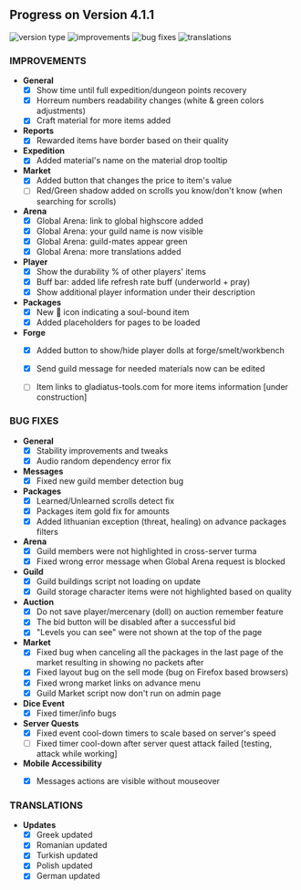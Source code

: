 ## Progress on Version 4.1.1

![version type](https://img.shields.io/badge/version-beta-yellow.svg?style=flat-square)
![improvements](https://img.shields.io/badge/improvements-19-green.svg?style=flat-square)
![bug fixes](https://img.shields.io/badge/bug%20fixes-21-red.svg?style=flat-square)
![translations](https://img.shields.io/badge/translations-5-blue.svg?style=flat-square)

### IMPROVEMENTS
- **General**
	- [x] Show time until full expedition/dungeon points recovery
	- [x] Horreum numbers readability changes (white & green colors adjustments)
	- [x] Craft material for more items added
- **Reports**
	- [x] Rewarded items have border based on their quality
- **Expedition**
	- [x] Added material's name on the material drop tooltip
- **Market**
	- [x] Added button that changes the price to item's value
	- [ ] Red/Green shadow added on scrolls you know/don't know (when searching for scrolls)
- **Arena**
	- [x] Global Arena: link to global highscore added
	- [x] Global Arena: your guild name is now visible
	- [x] Global Arena: guild-mates appear green
	- [x] Global Arena: more translations added
- **Player**
	- [x] Show the durability % of other players' items
	- [x] Buff bar: added life refresh rate buff (underworld + pray)
	- [x] Show additional player information under their description
- **Packages**
	- [x] New 🔗 icon indicating a soul-bound item
	- [x] Added placeholders for pages to be loaded
- **Forge**
	- [x] Added button to show/hide player dolls at forge/smelt/workbench
	- [x] Send guild message for needed materials now can be edited
	- [ ] Item links to gladiatus-tools.com for more items information [under construction]


### BUG FIXES
- **General**
	- [x] Stability improvements and tweaks
	- [x] Audio random dependency error fix
- **Messages**
	- [x] Fixed new guild member detection bug
- **Packages**
	- [x] Learned/Unlearned scrolls detect fix
	- [x] Packages item gold fix for amounts
	- [x] Added lithuanian exception (threat, healing) on advance packages filters
- **Arena**
	- [x] Guild members were not highlighted in cross-server turma
	- [x] Fixed wrong error message when Global Arena request is blocked
- **Guild**
	- [x] Guild buildings script not loading on update
	- [x] Guild storage character items were not highlighted based on quality
- **Auction**
	- [x] Do not save player/mercenary (doll) on auction remember feature
	- [x] The bid button will be disabled after a successful bid
	- [x] "Levels you can see" were not shown at the top of the page
- **Market**
	- [x] Fixed bug when canceling all the packages in the last page of the market resulting in showing no packets after
	- [x] Fixed layout bug on the sell mode (bug on Firefox based browsers)
	- [x] Fixed wrong market links on advance menu
	- [x] Guild Market script now don't run on admin page
- **Dice Event**
	- [x] Fixed timer/info bugs
- **Server Quests**
	- [x] Fixed event cool-down timers to scale based on server's speed
	- [ ] Fixed timer cool-down after server quest attack failed [testing, attack while working]
- **Mobile Accessibility**
	- [x] Messages actions are visible without mouseover


### TRANSLATIONS
-  **Updates**
	- [x] Greek updated
	- [x] Romanian updated
	- [x] Turkish updated
	- [x] Polish updated
	- [x] German updated
